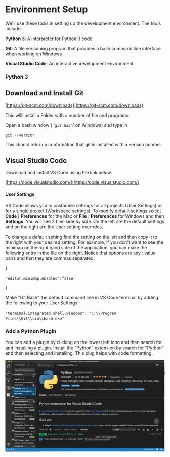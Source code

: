# Environment Setup

We'll use these tools in setting up the development environment.   The tools include:

**Python 3**: A interpreter for Python 3 code

**Git**: A file versioning program that provides a bash command line interface when working on Windows

**Visual Studio Code**: An interactive development environment

### Python 3

## Download and Install Git

[https://git-scm.com/downloads](https://git-scm.com/downloads)

This will install a Folder with a number of file and programs.

Open a bash window \( '`git bash`' on Windows\) and type in

`git --version`

This should return a confirmation that git is installed with a version number.

## Visual Studio Code

Download and install VS Code using the link below.

[https://code.visualstudio.com/](https://code.visualstudio.com/)

#### User Settings

VS Code allows you to customize settings for all projects \(User Settings\) or for a single project \(Workspace settings\).  To modify default settings select **Code** \| **Preferences** for the Mac or **File** \| **Preferences** for Windows and then **Settings**.  You will see 2 files side by side.  On the left are the default settings and on the right are the User setting overrides.

To change a default setting find the setting on the left and then copy it to the right with your desired setting.  For example, if you don't want to see the minimap on the right hand side of the application, you can make the following entry in the file on the right. Notice that options are key : value pairs and that they are commas separated.

`{`

`"editor.minimap.enabled":false`

`}`

Make "Git Bash" the default command line in VS Code terminal by adding the following to your User Settings:

`"terminal.integrated.shell.windows": "C:\\Program Files\\Git\\bin\\bash.exe"`

### Add a Python Plugin

You can add a plugin by clicking on the lowest left icon and then search for and installing a plugin.  Install the "Python" extension by search for "Python" and then selecting and installing.  This plug helps with code formatting.

![](/assets/python-plugin.png)

## 



